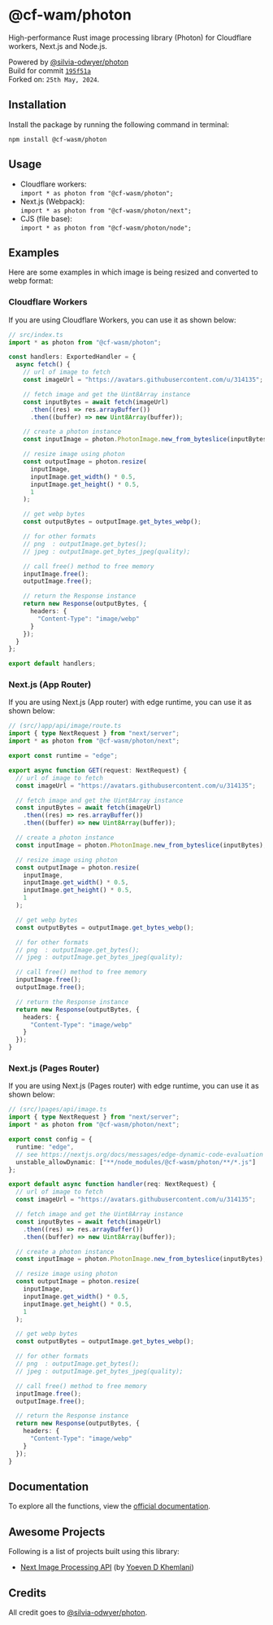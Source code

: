# @cf-wam/photon

High-performance Rust image processing library (Photon) for Cloudflare workers, Next.js and Node.js.  

Powered by [@silvia-odwyer/photon](https://www.npmjs.com/package/@silvia-odwyer/photon)  
Build for commit [`195f51a`](https://github.com/silvia-odwyer/photon/commit/195f51a99dae8cf39ee5f54b77199b5145c01d6c)  
Forked on: `25th May, 2024`.

## Installation

Install the package by running the following command in terminal:

```shell
npm install @cf-wasm/photon
```

## Usage

- Cloudflare workers:  
  `import * as photon from "@cf-wasm/photon";`
- Next.js (Webpack):  
  `import * as photon from "@cf-wasm/photon/next";`
- CJS (file base):  
  `import * as photon from "@cf-wasm/photon/node";`

## Examples

Here are some examples in which image is being resized and converted to webp format:

### Cloudflare Workers

If you are using Cloudflare Workers, you can use it as shown below:

```ts
// src/index.ts
import * as photon from "@cf-wasm/photon";

const handlers: ExportedHandler = {
  async fetch() {
    // url of image to fetch
    const imageUrl = "https://avatars.githubusercontent.com/u/314135";

    // fetch image and get the Uint8Array instance
    const inputBytes = await fetch(imageUrl)
      .then((res) => res.arrayBuffer())
      .then((buffer) => new Uint8Array(buffer));

    // create a photon instance
    const inputImage = photon.PhotonImage.new_from_byteslice(inputBytes);

    // resize image using photon
    const outputImage = photon.resize(
      inputImage,
      inputImage.get_width() * 0.5,
      inputImage.get_height() * 0.5,
      1
    );

    // get webp bytes
    const outputBytes = outputImage.get_bytes_webp();

    // for other formats
    // png  : outputImage.get_bytes();
    // jpeg : outputImage.get_bytes_jpeg(quality);

    // call free() method to free memory
    inputImage.free();
    outputImage.free();

    // return the Response instance
    return new Response(outputBytes, {
      headers: {
        "Content-Type": "image/webp"
      }
    });
  }
};

export default handlers;
```

### Next.js (App Router)

If you are using Next.js (App router) with edge runtime, you can use it as shown below:

```ts
// (src/)app/api/image/route.ts
import { type NextRequest } from "next/server";
import * as photon from "@cf-wasm/photon/next";

export const runtime = "edge";

export async function GET(request: NextRequest) {
  // url of image to fetch
  const imageUrl = "https://avatars.githubusercontent.com/u/314135";

  // fetch image and get the Uint8Array instance
  const inputBytes = await fetch(imageUrl)
    .then((res) => res.arrayBuffer())
    .then((buffer) => new Uint8Array(buffer));

  // create a photon instance
  const inputImage = photon.PhotonImage.new_from_byteslice(inputBytes);

  // resize image using photon
  const outputImage = photon.resize(
    inputImage,
    inputImage.get_width() * 0.5,
    inputImage.get_height() * 0.5,
    1
  );

  // get webp bytes
  const outputBytes = outputImage.get_bytes_webp();

  // for other formats
  // png  : outputImage.get_bytes();
  // jpeg : outputImage.get_bytes_jpeg(quality);

  // call free() method to free memory
  inputImage.free();
  outputImage.free();

  // return the Response instance
  return new Response(outputBytes, {
    headers: {
      "Content-Type": "image/webp"
    }
  });
}
```

### Next.js (Pages Router)

If you are using Next.js (Pages router) with edge runtime, you can use it as shown below:

```ts
// (src/)pages/api/image.ts
import { type NextRequest } from "next/server";
import * as photon from "@cf-wasm/photon/next";

export const config = {
  runtime: "edge",
  // see https://nextjs.org/docs/messages/edge-dynamic-code-evaluation
  unstable_allowDynamic: ["**/node_modules/@cf-wasm/photon/**/*.js"]
};

export default async function handler(req: NextRequest) {
  // url of image to fetch
  const imageUrl = "https://avatars.githubusercontent.com/u/314135";

  // fetch image and get the Uint8Array instance
  const inputBytes = await fetch(imageUrl)
    .then((res) => res.arrayBuffer())
    .then((buffer) => new Uint8Array(buffer));

  // create a photon instance
  const inputImage = photon.PhotonImage.new_from_byteslice(inputBytes);

  // resize image using photon
  const outputImage = photon.resize(
    inputImage,
    inputImage.get_width() * 0.5,
    inputImage.get_height() * 0.5,
    1
  );

  // get webp bytes
  const outputBytes = outputImage.get_bytes_webp();

  // for other formats
  // png  : outputImage.get_bytes();
  // jpeg : outputImage.get_bytes_jpeg(quality);

  // call free() method to free memory
  inputImage.free();
  outputImage.free();

  // return the Response instance
  return new Response(outputBytes, {
    headers: {
      "Content-Type": "image/webp"
    }
  });
}
```

## Documentation

To explore all the functions, view the [official documentation](https://docs.rs/photon-rs/).

## Awesome Projects

Following is a list of projects built using this library:

- [Next Image Processing API](https://github.com/yoeven/next-image-processing-api) (by [Yoeven D Khemlani](https://github.com/yoeven))

## Credits

All credit goes to [@silvia-odwyer/photon](https://github.com/silvia-odwyer/photon).
